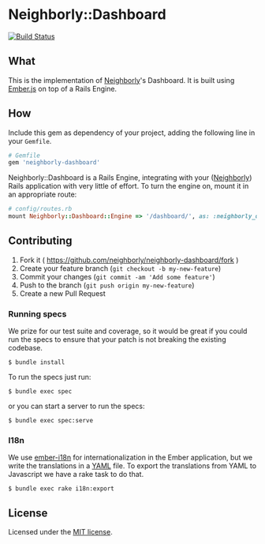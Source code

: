 # Neighborly::Dashboard

[![Build Status](https://travis-ci.org/neighborly/neighborly-dashboard.svg?branch=master)](https://travis-ci.org/neighborly/neighborly-dashboard)

## What

This is the implementation of [Neighborly](https://github.com/neighborly/neighborly)'s Dashboard. It is built using [Ember.js](http://emberjs.com) on top of a Rails Engine.

## How

Include this gem as dependency of your project, adding the following line in your `Gemfile`.

```ruby
# Gemfile
gem 'neighborly-dashboard'
```

Neighborly::Dashboard is a Rails Engine, integrating with your ([Neighborly](https://github.com/neighborly/neighborly)) Rails application with very little of effort. To turn the engine on, mount it in an appropriate route:

```ruby
# config/routes.rb
mount Neighborly::Dashboard::Engine => '/dashboard/', as: :neighborly_dashboard
```

## Contributing

1. Fork it ( https://github.com/neighborly/neighborly-dashboard/fork )
2. Create your feature branch (`git checkout -b my-new-feature`)
3. Commit your changes (`git commit -am 'Add some feature'`)
4. Push to the branch (`git push origin my-new-feature`)
5. Create a new Pull Request

### Running specs

We prize for our test suite and coverage, so it would be great if you could run the specs to ensure that your patch is not breaking the existing codebase.

```
$ bundle install
```

To run the specs just run:

```
$ bundle exec spec
```

or you can start a server to run the specs:

```
$ bundle exec spec:serve
```

### I18n

We use [ember-i18n](https://github.com/jamesarosen/ember-i18n) for internationalization in the Ember application, but we write the translations in a [YAML](http://en.wikipedia.org/wiki/YAML) file. To export the translations from YAML to Javascript we have a rake task to do that.

```
$ bundle exec rake i18n:export
```

## License

Licensed under the [MIT license](LICENSE.txt).